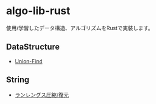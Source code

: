 # algo-lib-rust
使用/学習したデータ構造、アルゴリズムをRustで実装します。

## DataStructure
- [Union-Find](https://github.com/nnenn0/algo-lib-rust/blob/main/src/data_structure/union_find.rs)

## String
- [ランレングス圧縮/復元](https://github.com/nnenn0/algo-lib-rust/blob/main/src/string/run_length_encode.rs)